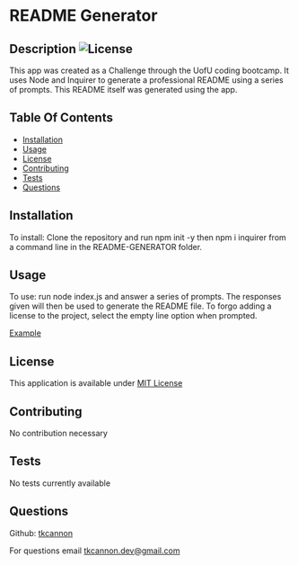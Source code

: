 
  # README Generator
  ## Description ![License](https://img.shields.io/badge/License-MIT-blue)
  This app was created as a Challenge through the UofU coding bootcamp. It uses Node and Inquirer to generate a professional README using a series of prompts. This README itself was generated using the app.
  ## Table Of Contents
  - [Installation](#installation)
  - [Usage](#usage)
  - [License](#license)
  - [Contributing](#contributing)
  - [Tests](#tests)
  - [Questions](#questions)
  ## Installation
  To install: Clone the repository and run npm init -y then npm i inquirer from a command line in the README-GENERATOR folder.
  ## Usage
  To use: run node index.js and answer a series of prompts. The responses given will then be used to generate the README file. To forgo adding a license to the project, select the empty line option when prompted.

  [Example](https://github.com/tkcannon/README-Generator/blob/main/assets/README_GENERATOR_example.mp4)

  ## License
  This application is available under [MIT License](https://choosealicense.com/licenses/mit/)
  
  ## Contributing
  No contribution necessary
  ## Tests
  No tests currently available
  ## Questions
  Github:  [tkcannon](https://github.com/tkcannon)

  For questions email tkcannon.dev@gmail.com
